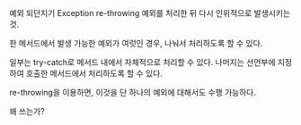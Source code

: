 예외 되던지기
Exception re-throwing
예외를 처리한 뒤 다시 인위적으로 발생시키는 것.

 
한 메서드에서 발생 가능한 예외가 여럿인 경우,
나눠서 처리하도록 할 수 있다.

일부는 try-catch로 메서드 내에서 자체적으로 처리할 수 있다.
나머지는 선언부에 지정하여 호출한 메서드에서 처리하도록 할 수 있다.
 
re-throwing을 이용하면, 이것을 단 하나의 예외에 대해서도 수행 가능하다.  
 

왜 쓰는가?
